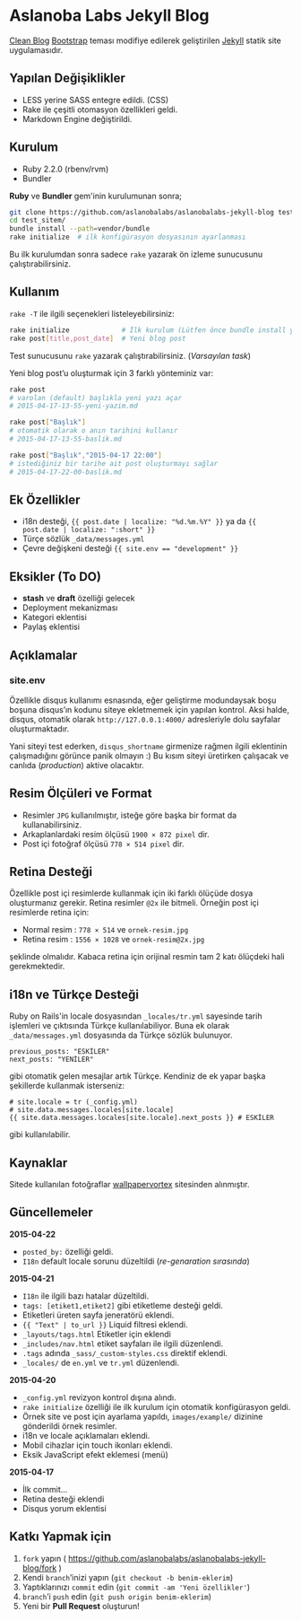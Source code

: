 # Aslanoba Labs Jekyll Blog

[Clean Blog][01] [Bootstrap][02] teması modifiye edilerek geliştirilen
[Jekyll][03] statik site uygulamasıdır.

## Yapılan Değişiklikler

* LESS yerine SASS entegre edildi. (CSS)
* Rake ile çeşitli otomasyon özellikleri geldi.
* Markdown Engine değiştirildi.

## Kurulum

* Ruby 2.2.0 (rbenv/rvm)
* Bundler

**Ruby** ve **Bundler** gem'inin kurulumunan sonra;

```bash
git clone https://github.com/aslanobalabs/aslanobalabs-jekyll-blog test_sitem
cd test_sitem/
bundle install --path=vendor/bundle
rake initialize  # ilk konfigürasyon dosyasının ayarlanması
```

Bu ilk kurulumdan sonra sadece `rake` yazarak ön izleme sunucusunu
çalıştırabilirsiniz.

## Kullanım

`rake -T` ile ilgili seçenekleri listeleyebilirsiniz:

```sh
rake initialize             # İlk kurulum (Lütfen önce bundle install yapın!)
rake post[title,post_date]  # Yeni blog post
```

Test sunucusunu `rake` yazarak çalıştırabilirsiniz. (*Varsayılan task*)

Yeni blog post’u oluşturmak için 3 farklı yönteminiz var:

```bash
rake post
# varolan (default) başlıkla yeni yazı açar
# 2015-04-17-13-55-yeni-yazim.md

rake post["Başlık"]
# otomatik olarak o anın tarihini kullanır
# 2015-04-17-13-55-baslik.md

rake post["Başlık","2015-04-17 22:00"]
# istediğiniz bir tarihe ait post oluşturmayı sağlar
# 2015-04-17-22-00-baslik.md
```

## Ek Özellikler

* i18n desteği, `{{ post.date | localize: "%d.%m.%Y" }}` ya da
`{{ post.date | localize: ":short" }}`
* Türçe sözlük `_data/messages.yml`
* Çevre değişkeni desteği `{{ site.env == "development" }}`

## Eksikler (To DO)

* **stash** ve **draft** özelliği gelecek
* Deployment mekanizması
* Kategori eklentisi
* Paylaş eklentisi

## Açıklamalar

### site.env

Özellikle disqus kullanımı esnasında, eğer geliştirme modundaysak boşu boşuna
disqus’ın kodunu siteye ekletmemek için yapılan kontrol. Aksi halde, disqus,
otomatik olarak `http://127.0.0.1:4000/` adresleriyle dolu sayfalar
oluşturmaktadır.

Yani siteyi test ederken, `disqus_shortname` girmenize rağmen ilgili eklentinin
çalışmadığını görünce panik olmayın :) Bu kısım siteyi üretirken çalışacak
ve canlıda (*production*) aktive olacaktır.

## Resim Ölçüleri ve Format

* Resimler `JPG` kullanılmıştır, isteğe göre başka bir format da
kullanabilirsiniz.
* Arkaplanlardaki resim ölçüsü  `1900 × 872 pixel` dir.
* Post içi fotoğraf ölçüsü `778 × 514 pixel` dir.

## Retina Desteği

Özellikle post içi resimlerde kullanmak için iki farklı ölüçüde dosya
oluşturmanız gerekir. Retina resimler `@2x` ile bitmeli. Örneğin post
içi resimlerde retina için:

* Normal resim : `778 × 514` ve `ornek-resim.jpg`
* Retina resim : `1556 × 1028` ve `ornek-resim@2x.jpg`

şeklinde olmalıdır. Kabaca retina için orijinal resmin tam 2 katı ölüçdeki
hali gerekmektedir.

## i18n ve Türkçe Desteği

Ruby on Rails'in locale dosyasından `_locales/tr.yml` sayesinde tarih işlemleri
ve çıktısında Türkçe kullanılabiliyor. Buna ek olarak `_data/messages.yml`
dosyasında da Türkçe sözlük bulunuyor.

    previous_posts: "ESKİLER"
    next_posts: "YENİLER"

gibi otomatik gelen mesajlar artık Türkçe. Kendiniz de ek yapar başka
şekillerde kullanmak isterseniz:

    # site.locale = tr (_config.yml)
    # site.data.messages.locales[site.locale]
    {{ site.data.messages.locales[site.locale].next_posts }} # ESKİLER

gibi kullanılabilir.


## Kaynaklar

Sitede kullanılan fotoğraflar [wallpapervortex][04] sitesinden alınmıştır.

## Güncellemeler

**2015-04-22**

* `posted_by:` özelliği geldi.
* `I18n` default locale sorunu düzeltildi (*re-genaration sırasında*)

**2015-04-21**

* `I18n` ile ilgili bazı hatalar düzeltildi.
* `tags: [etiket1,etiket2]` gibi etiketleme desteği geldi.
* Etiketleri üreten sayfa jeneratörü eklendi.
* `{{ "Text" | to_url }}` Liquid filtresi eklendi.
* `_layouts/tags.html` Etiketler için eklendi
* `_includes/nav.html` etiket sayfaları ile ilgili düzenlendi.
* `.tags` adında `_sass/_custom-styles.css` direktif eklendi.
* `_locales/` de `en.yml` ve `tr.yml` düzenlendi.

**2015-04-20**

* `_config.yml` revizyon kontrol dışına alındı.
* `rake initialize` özelliği ile ilk kurulum için otomatik konfigürasyon geldi.
* Örnek site ve post için ayarlama yapıldı, `images/example/` dizinine gönderildi
örnek resimler.
* i18n ve locale açıklamaları eklendi.
* Mobil cihazlar için touch ikonları eklendi.
* Eksik JavaScript efekt eklemesi (menü)

**2015-04-17**

* İlk commit...
* Retina desteği eklendi
* Disqus yorum eklentisi

## Katkı Yapmak için

1. `fork` yapın ( https://github.com/aslanobalabs/aslanobalabs-jekyll-blog/fork )
2. Kendi `branch`’inizi yapın (`git checkout -b benim-eklerim`)
3. Yaptıklarınızı `commit` edin (`git commit -am 'Yeni özellikler'`)
4. `branch`’i `push` edin (`git push origin benim-eklerim`)
5. Yeni bir **Pull Request** oluşturun!

[01]: http://startbootstrap.com/template-overviews/clean-blog/
[02]: http://getbootstrap.com/
[03]: http://jekyllrb.com/
[04]: http://www.wallpapervortex.com/
